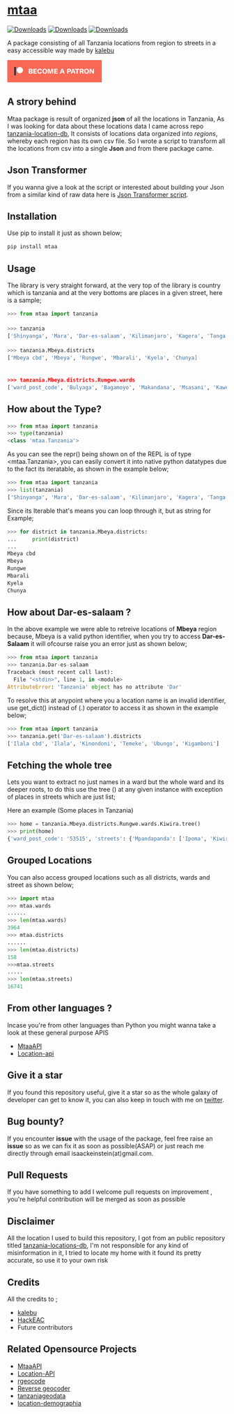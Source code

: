 # [mtaa](https://pypi.org/project/mtaa)

[![Downloads](https://pepy.tech/badge/mtaa)](https://pepy.tech/project/mtaa)
[![Downloads](https://pepy.tech/badge/mtaa/month)](https://pepy.tech/project/mtaa)
[![Downloads](https://pepy.tech/badge/mtaa/week)](https://pepy.tech/project/mtaa)

A package consisting of all Tanzania locations from region to streets in a easy accessible way made by [kalebu](https://github.com/kalebu)

[![Become a patron](pictures/become_a_patron_button.png)](https://www.patreon.com/kalebujordan)

## A strory behind

Mtaa package is result of organized **json** of all the locations in Tanzania, As I was looking for data about these locations data I came across repo [tanzania-location-db](https://github.com/HackEAC/tanzania-locations-db), It consists of locations data organized into *regions*, whereby each region has its own csv file. So I wrote a script to transform all the locations from csv into a single **Json** and from there package came.

## Json Transformer

If you wanna give a look at the script or interested about building your Json from a similar kind of raw data here is [Json Transformer script](https://github.com/Kalebu/mtaa/blob/main/json_transformer.py). 

## Installation

Use pip to install it just as shown below;

```bash
pip install mtaa
```

## Usage 

The library is very straight forward, at the very top of the library is country which is tanzania and at the very bottoms are places in a given street, here is a sample;

```python
>>> from mtaa import tanzania

>>> tanzania
['Shinyanga', 'Mara', 'Dar-es-salaam', 'Kilimanjaro', 'Kagera', 'Tanga', 'Mwanza', 'Tabora', 'Kigoma', 'Pwani', 'Ruvuma', 'Mtwara', 'Morogoro', 'Rukwa', 'Katavi', 'Simiyu', 'Geita', 'Arusha', 'Iringa', 'Mbeya', 'Njombe', 'Manyara', 'Lindi', 'Singida', 'Songwe', 'Dodoma']

>>> tanzania.Mbeya.districts
['Mbeya cbd', 'Mbeya', 'Rungwe', 'Mbarali', 'Kyela', 'Chunya]
 
 
>>> tanzania.Mbeya.districts.Rungwe.wards
['ward_post_code', 'Bulyaga', 'Bagamoyo', 'Makandana', 'Msasani', 'Kawetele', 'Itagata', 'Ibigi', 'Kyimo', 'Suma', 'Masoko', 'Mpuguso', 'Malindo', 'Lufingo', 'Kiwira', 'Nkunga', 'Ikuti', 'Kisondela', 'Ilima', 'Bujela', 'Masukulu', 'Kisiba', 'Kabula', 'Lupata', 'Kambasegela', 'Kisegese', 'Itete', 'Lufilyo', 'Lwangwa', 'Mpombo', 'Isange', 'Kandete', 'Luteba', 'Isongole', 'Kinyala', 'Matwebe', 'Masebe', 'Swaya', 'Iponjola', 'Lupepo', 'Ndanto', 'Ntaba', 'Mpata']

```

## How about the Type?

```python
>>> from mtaa import tanzania
>>> type(tanzania)
<class 'mtaa.Tanzania'>
```

As you can see the repr() being shown on of the REPL is of type <mtaa.Tanzania>, you can easily convert it into native python datatypes due to the fact its iteratable, as shown in the example below;

```python
>>> from mtaa import tanzania
>>> list(tanzania)
['Shinyanga', 'Mara', 'Dar-es-salaam', 'Kilimanjaro', 'Kagera', 'Tanga', 'Mwanza', 'Tabora', 'Kigoma', 'Pwani', 'Ruvuma', 'Mtwara', 'Morogoro', 'Rukwa', 'Katavi', 'Simiyu', 'Geita', 'Arusha', 'Iringa', 'Mbeya', 'Njombe', 'Manyara', 'Lindi', 'Singida', 'Songwe', 'Dodoma']
```

Since its Iterable that's means you can loop through it, but as string for  Example;

```python
>>> for district in tanzania.Mbeya.districts:
...     print(district)
... 
Mbeya cbd
Mbeya
Rungwe
Mbarali
Kyela
Chunya
```

## How about Dar-es-salaam ?

In the above example we were able to retreive locations of **Mbeya** region because, Mbeya is a valid python identifier, when you try to access **Dar-es-Salaam** it will ofcourse raise you an error just as shown below;

```python
>>> from mtaa import tanzania
>>> tanzania.Dar-es-salaam
Traceback (most recent call last):
  File "<stdin>", line 1, in <module>
AttributeError: 'Tanzania' object has no attribute 'Dar'
```

To resolve this at anypoint where you a location name is an invalid identifier, use get_dict() instead of (.) operator to access it as shown in the example below;

```python
>>> from mtaa import tanzania 
>>> tanzania.get('Dar-es-salaam').districts
['Ilala cbd', 'Ilala', 'Kinondoni', 'Temeke', 'Ubungo', 'Kigamboni']
```

## Fetching the whole tree

Lets you want to extract no just names in a ward but the whole ward and its deeper roots, to do this use the tree () at any given instance with exception of places in streets which are just list;

Here an example (Some places in Tanzania)

```python
>>> home = tanzania.Mbeya.districts.Rungwe.wards.Kiwira.tree()
>>> print(home)
{'ward_post_code': '53515', 'streets': {'Mpandapanda': ['Ipoma', 'Kiwira kati', 'Mpandapanda', 'Ilongoboto', 'Isange'], 'Kikota': ['Lukwego', 'Lubwe', "Kang'eng'e", 'Ilamba', 'Kikota', 'Ipande'], 'Ibula': ['Kibumbe', 'Ibula', 'Kanyegele', 'Sanu - salala kalongo', 'Katela'], 'Ilundo': ['Bujinga', 'Ibagha a', 'Buswema', 'Ibagha b', 'Kanyambala', 'Lusungo'], 'Ilolo': ['Ibigi', 'Ilolo', 'Itekele', 'Masebe', 'Masugwa', 'Kisungu']}}

```

## Grouped Locations

You can also access grouped locations such as all districts, wards and street as shown below;

```python
>>> import mtaa
>>> mtaa.wards
......
>>> len(mtaa.wards)
3964
>>> mtaa.districts
......
>>> len(mtaa.districts)
158
>>>mtaa.streets
.....
>>> len(mtaa.streets)
16741
```

## From other languages ?

Incase you're from other languages than Python you might wanna take a look at these general purpose APIS

- [MtaaAPI](https://github.com/HackEAC/mtaaAPI)
- [Location-api](https://github.com/HackEAC/locations-API)

## Give it a star

If you found this repository useful, give it a star so as the whole galaxy of developer can get to know it, you can also keep in touch with me on [twitter](https://twitter.com/j_kalebu).

## Bug bounty?

If you encounter **issue** with the usage of the package, feel free raise an **issue** so as 
we can fix it as soon as possible(ASAP) or just reach me directly through email isaackeinstein(at)gmail.com.

## Pull Requests

If you have something to add I welcome pull requests on improvement , you're helpful contribution will be merged as soon as possible

## Disclaimer

All the location I used to build this repository, I got from an public repository titled [tanzania-locations-db](https://github.com/HackEAC/tanzania-locations-db), I'm not responsible for any kind of misinformation in it, I tried to locate my home with it found its pretty accurate, so use it to your own risk

## Credits

All the credits to ;

- [kalebu](github.com/kalebu)
- [HackEAC](https://github.com/HackEAC/tanzania-locations-db)
- Future contributors

## Related Opensource Projects

- [MtaaAPI](https://github.com/HackEAC/mtaaAPI)
- [Location-API](https://github.com/HackEAC/locations-API)
- [rgeocode](https://github.com/bentesha/rgeocode)
- [Reverse geocoder](https://github.com/Kalebu/reverse-geocoder)
- [tanzaniageodata](https://github.com/Kijacode/tanzaniageodata)
- [location-demographia](https://github.com/dbrax/location-demographia)
